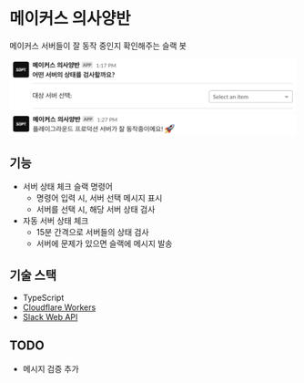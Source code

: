 # 메이커스 의사양반

메이커스 서버들이 잘 동작 중인지 확인해주는 슬랙 봇

![select server screenshot](screenshots/server-select.png)
![server working screenshot](screenshots/result.png)

## 기능

- 서버 상태 체크 슬랙 명령어
  - 명령어 입력 시, 서버 선택 메시지 표시
  - 서버를 선택 시, 해당 서버 상태 검사
- 자동 서버 상태 체크
  - 15분 간격으로 서버들의 상태 검사
  - 서버에 문제가 있으면 슬랙에 메시지 발송

## 기술 스택

- TypeScript
- [Cloudflare Workers](https://workers.cloudflare.com/)
- [Slack Web API](https://api.slack.com/docs)

## TODO

- 메시지 검증 추가
